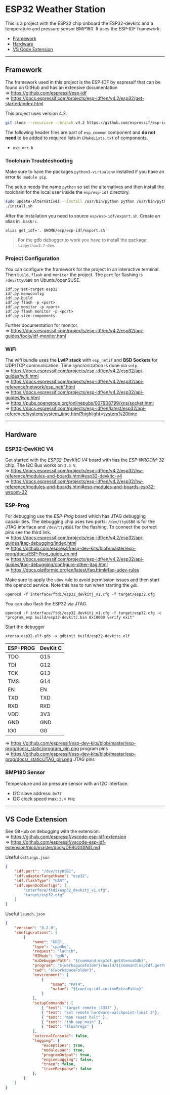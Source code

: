 # ESP32 Weather Station
This is a project with the ESP32 chip onboard the ESP32-devkitc and a temperature and pressure sensor BMP180. It uses the ESP-IDF framework.
* [Framework](#framework)
* [Hardware](#hardware)
* [VS Code Extension](#vs-code-extension)

------------------------------

## Framework
The framework used in this project is the ESP-IDF by espressif that can be found on GitHub and has an extensive documentation  
=> https://github.com/espressif/esp-idf  
=> https://docs.espressif.com/projects/esp-idf/en/v4.2/esp32/get-started/index.html

This project uses version 4.2.
```bash
git clone --recurisve --branch v4.2 https://github.com/espressif/esp-idf.git
```

The following header files are part of `esp_common` component and **do not need** to be added to required lists in `CMakeLists.txt` of components.
* `esp_err.h`

### Toolchain Troubleshooting
Make sure to have the packages `python3-virtualenv` installed if you have an error `No module pip`.

The setup needs the name `python` so set the alternatives and then install the toolchain for the local user inside the `esp/esp-idf` directory. 
```bash
sudo update-alternatives --install /usr/bin/python python /usr/bin/python3 10 && alias pip=pip3
./install.sh
```
After the installation you need to source `esp/esp-idf/export.sh`. Create an alias in `.bashrc`.
```
alias get_idf='. $HOME/esp/esp-idf/export.sh'
```

> For the gdb debugger to work you have to install the
> package `libpython2.7-dev`.

### Project Configuration
You can configure the framework for the project in an interactive terminal. Then `build`, `flash` and `monitor` the project. The `port` for flashing is `/dev/ttyUSB0` on Ubuntu/openSUSE.  
```
idf.py set-target esp32
idf.py menuconfig
idf.py build
idf.py flash -p <port>
idf.py monitor -p <port>
idf.py flash monitor -p <port>
idf.py size-components
```
Further documentation for monitor.  
=> https://docs.espressif.com/projects/esp-idf/en/v4.2/esp32/api-guides/tools/idf-monitor.html

### WiFi
The wifi bundle uses the **LwIP stack** with `esp_netif` and **BSD Sockets** for UDP/TCP communication. Time syncronization is done via `sntp`.  
=> https://docs.espressif.com/projects/esp-idf/en/v4.2/esp32/api-guides/wifi.html  
=> https://docs.espressif.com/projects/esp-idf/en/v4.2/esp32/api-reference/network/esp_netif.html  
=> https://docs.espressif.com/projects/esp-idf/en/v4.2/esp32/api-guides/lwip.html  
=> https://pubs.opengroup.org/onlinepubs/007908799/xns/socket.html  
=> https://docs.espressif.com/projects/esp-idf/en/latest/esp32/api-reference/system/system_time.html?highlight=system%20time

------------------------------------------

## Hardware
### ESP32-DevKitC V4
Get started with the _ESP32-DevKitC V4_ board with has the _ESP-WROOM-32_ chip. The I2C Bus works on `3.3 V`.  
=> https://docs.espressif.com/projects/esp-idf/en/v4.2/esp32/hw-reference/modules-and-boards.html#esp32-devkitc-v4  
=> https://docs.espressif.com/projects/esp-idf/en/v4.2/esp32/hw-reference/modules-and-boards.html#esp-modules-and-boards-esp32-wroom-32

### ESP-Prog
For debugging use the _ESP-Prog_ board which has JTAG debugging capabilities. The debugging chip uses two ports: `/dev/ttyUSB0` is for the JTAG interface and
`/dev/ttyUSB1` for the flashing. To connect the correct pins see the third link.  
=> https://docs.espressif.com/projects/esp-idf/en/v4.2/esp32/api-guides/jtag-debugging/index.html  
=> https://github.com/espressif/esp-dev-kits/blob/master/esp-prog/docs/ESP-Prog_guide_en.md  
=> https://docs.espressif.com/projects/esp-idf/en/v4.2/esp32/api-guides/jtag-debugging/configure-other-jtag.html  
=> https://docs.platformio.org/en/latest/faq.html#faq-udev-rules

Make sure to apply the `udev` rule to avoid permission issues and then start the openocd service. Note this has to run when starting the `gdb`. 
```
openocd -f interface/ftdi/esp32_devkitj_v1.cfg -f target/esp32.cfg
```
You can also flash the ESP32 via JTAG.
```
openocd -f interface/ftdi/esp32_devkitj_v1.cfg -f target/esp32.cfg -c "program_esp build/esp32-devkitc.bin 0x10000 verify exit"
```
Start the debugger
```
xtensa-esp32-elf-gdb -x gdbinit build/esp32-devkitc.elf
```

| ESP-PROG | DevKit C |
|----------|----------|
| TDO      | G15      |
| TDI      | G12      |
| TCK      | G13      |
| TMS      | G14      |
| EN       | EN       |
| TXD      | TXD      |
| RXD      | RXD      |
| VDD      | 3V3      |
| GND      | GND      |
| IO0      | G0       |


=> https://github.com/espressif/esp-dev-kits/blob/master/esp-prog/docs/_static/program_pin.png program pins  
=> https://github.com/espressif/esp-dev-kits/blob/master/esp-prog/docs/_static/JTAG_pin.png JTAG pins


### BMP180 Sensor
Temperature and air pressure sensor with an I2C interface.
* I2C slave address: `0x77`
* I2C clock speed max: `3.4 MHz`

-----------------------------

## VS Code Extension
See GitHub on debugging with the extension.  
=> https://github.com/espressif/vscode-esp-idf-extension  
=> https://github.com/espressif/vscode-esp-idf-extension/blob/master/docs/DEBUGGING.md

Useful `settings.json`
```json
{
    "idf.port": "/dev/ttyUSB1",
    "idf.adapterTargetName": "esp32",
    "idf.flashType": "UART",
    "idf.openOcdConfigs": [
        "interface/ftdi/esp32_devkitj_v1.cfg",
        "target/esp32.cfg"
    ]
}
```

Useful `launch.json`
```json
{
    "version": "0.2.0",
    "configurations": [
        {
            "name": "GDB",
            "type": "cppdbg",
            "request": "launch",
            "MIMode": "gdb",
            "miDebuggerPath": "${command:espIdf.getXtensaGdb}",
            "program": "${workspaceFolder}/build/${command:espIdf.getProjectName}.elf",
            "cwd": "${workspaceFolder}",
            "environment": [
                {
                    "name": "PATH",
                    "value": "${config:idf.customExtraPaths}"
                }
            ],
            "setupCommands": [
                { "text": "target remote :3333" },
                { "text": "set remote hardware-watchpoint-limit 2"},
                { "text": "mon reset halt" },
                { "text": "thb app_main" },
                { "text": "flushregs" }
            ],
            "externalConsole": false,
            "logging": {
                "exceptions": true,
                "moduleLoad": true,
                "programOutput": true,
                "engineLogging": false,
                "trace": false,
                "traceResponse": false
            },
        }
    ]
}
```
